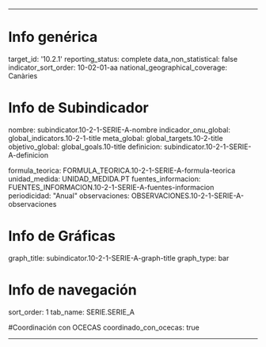 ---

# Info genérica
target_id: '10.2.1'
reporting_status: complete
data_non_statistical: false
indicator_sort_order: 10-02-01-aa
national_geographical_coverage: Canàries

# Info de Subindicador
nombre: subindicator.10-2-1-SERIE-A-nombre
indicador_onu_global: global_indicators.10-2-1-title
meta_global: global_targets.10-2-title
objetivo_global: global_goals.10-title
definicion: subindicator.10-2-1-SERIE-A-definicion

formula_teorica: FORMULA_TEORICA.10-2-1-SERIE-A-formula-teorica
unidad_medida: UNIDAD_MEDIDA.PT
fuentes_informacion: FUENTES_INFORMACION.10-2-1-SERIE-A-fuentes-informacion
periodicidad: "Anual"
observaciones: OBSERVACIONES.10-2-1-SERIE-A-observaciones
# Info de Gráficas
graph_title: subindicator.10-2-1-SERIE-A-graph-title
graph_type: bar

# Info de navegación
sort_order: 1
tab_name: SERIE.SERIE_A

#Coordinación con OCECAS
coordinado_con_ocecas: true

---